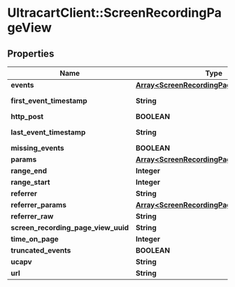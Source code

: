# UltracartClient::ScreenRecordingPageView

## Properties
Name | Type | Description | Notes
------------ | ------------- | ------------- | -------------
**events** | [**Array&lt;ScreenRecordingPageViewEvent&gt;**](ScreenRecordingPageViewEvent.md) |  | [optional] 
**first_event_timestamp** | **String** | First event timestamp | [optional] 
**http_post** | **BOOLEAN** |  | [optional] 
**last_event_timestamp** | **String** | Last event timestamp | [optional] 
**missing_events** | **BOOLEAN** |  | [optional] 
**params** | [**Array&lt;ScreenRecordingPageViewParameter&gt;**](ScreenRecordingPageViewParameter.md) |  | [optional] 
**range_end** | **Integer** |  | [optional] 
**range_start** | **Integer** |  | [optional] 
**referrer** | **String** |  | [optional] 
**referrer_params** | [**Array&lt;ScreenRecordingPageViewParameter&gt;**](ScreenRecordingPageViewParameter.md) |  | [optional] 
**referrer_raw** | **String** |  | [optional] 
**screen_recording_page_view_uuid** | **String** |  | [optional] 
**time_on_page** | **Integer** |  | [optional] 
**truncated_events** | **BOOLEAN** |  | [optional] 
**ucapv** | **String** |  | [optional] 
**url** | **String** |  | [optional] 


